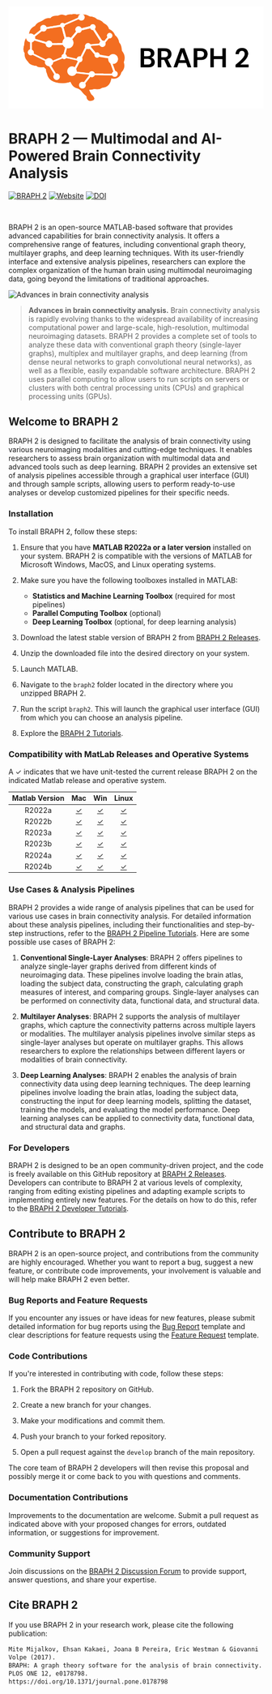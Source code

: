![BRAPH 2](braph2banner.png)

# BRAPH 2 — Multimodal and AI-Powered Brain Connectivity Analysis

[![BRAPH 2](https://img.shields.io/twitter/url?label=BRAPH%202&style=social&url=https%3A%2F%2Ftwitter.com%2Fbraph2software)](https://twitter.com/braph2software)
[![Website](https://img.shields.io/website?up_message=braph.org&url=http%3A%2F%2Fbraph.org%2F)](http://braph.org/)
[![DOI](https://img.shields.io/badge/DOI-10.1371%2Fjournal.pone.0178798-blue)](https://doi.org/10.1371/journal.pone.0178798)

<br />

BRAPH 2 is an open-source MATLAB-based software that provides advanced capabilities for brain connectivity analysis. It offers a comprehensive range of features, including conventional graph theory, multilayer graphs, and deep learning techniques. With its user-friendly interface and extensive analysis pipelines, researchers can explore the complex organization of the human brain using multimodal neuroimaging data, going beyond the limitations of traditional approaches.

![Advances in brain connectivity analysis](braph2overview.png)
> 
> **Advances in brain connectivity analysis.** Brain connectivity analysis is rapidly evolving thanks to the widespread availability of increasing computational power and large-scale, high-resolution, multimodal neuroimaging datasets. BRAPH 2 provides a complete set of tools to analyze these data with conventional graph theory (single-layer graphs), multiplex and multilayer graphs, and deep learning (from dense neural networks to graph convolutional neural networks), as well as a flexible, easily expandable software architecture. BRAPH 2 uses parallel computing to allow users to run scripts on servers or clusters with both central processing units (CPUs) and graphical processing units (GPUs).

## Welcome to BRAPH 2

BRAPH 2 is designed to facilitate the analysis of brain connectivity using various neuroimaging modalities and cutting-edge techniques. It enables researchers to assess brain organization with multimodal data and advanced tools such as deep learning. BRAPH 2 provides an extensive set of analysis pipelines accessible through a graphical user interface (GUI) and through sample scripts, allowing users to perform ready-to-use analyses or develop customized pipelines for their specific needs.

### Installation

To install BRAPH 2, follow these steps:

1. Ensure that you have **MATLAB R2022a or a later version** installed on your system. BRAPH 2 is compatible with the versions of MATLAB for Microsoft Windows, MacOS, and Linux operating systems.

2. Make sure you have the following toolboxes installed in MATLAB:
    * **Statistics and Machine Learning Toolbox** (required for most pipelines)
    * **Parallel Computing Toolbox** (optional)
    * **Deep Learning Toolbox** (optional, for deep learning analysis)

3. Download the latest stable version of BRAPH 2 from [BRAPH 2 Releases](../../releases).

4. Unzip the downloaded file into the desired directory on your system.

5. Launch MATLAB.
   
7. Navigate to the `braph2` folder located in the directory where you unzipped BRAPH 2. 

9. Run the script `braph2`. This will launch the graphical user interface (GUI) from which you can choose an analysis pipeline.

10. Explore the [BRAPH 2 Tutorials](tutorials).

### Compatibility with MatLab Releases and Operative Systems
A &check; indicates that we have unit-tested the current release BRAPH 2 on the indicated Matlab release and operative system.

| Matlab Version        | Mac     | Win    | Linux   |
| :-------------------: | :-----: | :-----:| :-----: |
| R2022a                | [&check;](https://github.com/braph-software/BRAPH-2/issues/1753#issuecomment-2525332540)       | [&check;](https://github.com/braph-software/BRAPH-2/issues/1753#issuecomment-2524660497)      | [&check;](https://github.com/braph-software/BRAPH-2/issues/1753#issuecomment-2538931865)       |
| R2022b                | [&check;](https://github.com/braph-software/BRAPH-2/issues/1753#issuecomment-2543458907)       | [&check;](https://github.com/braph-software/BRAPH-2/issues/1753#issuecomment-2506774757)      | [&check;](https://github.com/braph-software/BRAPH-2/issues/1753#issuecomment-2538938388)      |
| R2023a                | [&check;](https://github.com/braph-software/BRAPH-2/issues/1753#issuecomment-2543318514)       | [&check;](https://github.com/braph-software/BRAPH-2/issues/1753#issuecomment-2500148139)      | [&check;](https://github.com/braph-software/BRAPH-2/issues/1753#issuecomment-2546621770)       |
| R2023b                | [&check;](https://github.com/braph-software/BRAPH-2/issues/1753#issuecomment-2520052354)       | [&check;](https://github.com/braph-software/BRAPH-2/issues/1753#issuecomment-2507237095)      | [&check;](https://github.com/braph-software/BRAPH-2/issues/1753#issuecomment-2547830566)       |
| R2024a                | [&check;](https://github.com/braph-software/BRAPH-2/issues/1753#issuecomment-2538706423)       | [&check;](https://github.com/braph-software/BRAPH-2/issues/1753#issuecomment-2521610430)      | [&check;](https://github.com/braph-software/BRAPH-2/issues/1753#issuecomment-2513852545)       |
| R2024b                | [&check;](https://github.com/braph-software/BRAPH-2/issues/1753#issuecomment-2523698722)       | [&check;](https://github.com/braph-software/BRAPH-2/issues/1753#issuecomment-2516894348)      | [&check;](https://github.com/braph-software/BRAPH-2/issues/1753#issuecomment-2500148139](https://github.com/braph-software/BRAPH-2/issues/1753#issuecomment-2465324224))      

### Use Cases & Analysis Pipelines

BRAPH 2 provides a wide range of analysis pipelines that can be used for various use cases in brain connectivity analysis. For detailed information about these analysis pipelines, including their functionalities and step-by-step instructions, refer to the [BRAPH 2 Pipeline Tutorials](tutorials/pipelines). Here are some possible use cases of BRAPH 2:

1. **Conventional Single-Layer Analyses**: BRAPH 2 offers pipelines to analyze single-layer graphs derived from different kinds of neuroimaging data. These pipelines involve loading the brain atlas, loading the subject data, constructing the graph, calculating graph measures of interest, and comparing groups. Single-layer analyses can be performed on connectivity data, functional data, and structural data.

2. **Multilayer Analyses**: BRAPH 2 supports the analysis of multilayer graphs, which capture the connectivity patterns across multiple layers or modalities. The multilayer analysis pipelines involve similar steps as single-layer analyses but operate on multilayer graphs. This allows researchers to explore the relationships between different layers or modalities of brain connectivity.

3. **Deep Learning Analyses**: BRAPH 2 enables the analysis of brain connectivity data using deep learning techniques. The deep learning pipelines involve loading the brain atlas, loading the subject data, constructing the input for deep learning models, splitting the dataset, training the models, and evaluating the model performance. Deep learning analyses can be applied to connectivity data, functional data, and structural data and graphs.

### For Developers

BRAPH 2 is designed to be an open community-driven project, and the code is freely available on this GitHub repository at [BRAPH 2 Releases](../../releases). Developers can contribute to BRAPH 2 at various levels of complexity, ranging from editing existing pipelines and adapting example scripts to implementing entirely new features. For the details on how to do this, refer to the [BRAPH 2 Developer Tutorials](tutorials/developers).

## Contribute to BRAPH 2

BRAPH 2 is an open-source project, and contributions from the community are highly encouraged. Whether you want to report a bug, suggest a new feature, or contribute code improvements, your involvement is valuable and will help make BRAPH 2 even better.

### Bug Reports and Feature Requests

If you encounter any issues or have ideas for new features, please submit detailed information for bug reports using the [Bug Report](../../issues/new?template=bug_report.md) template and clear descriptions for feature requests using the [Feature Request](../../issues/new?template=feature_request.md) template.

### Code Contributions

If you're interested in contributing with code, follow these steps:

1. Fork the BRAPH 2 repository on GitHub.

2. Create a new branch for your changes.

3. Make your modifications and commit them.

4. Push your branch to your forked repository.

5. Open a pull request against the `develop` branch of the main repository.

The core team of BRAPH 2 developers will then revise this proposal and possibly merge it or come back to you with questions and comments.

### Documentation Contributions

Improvements to the documentation are welcome. Submit a pull request as indicated above with your proposed changes for errors, outdated information, or suggestions for improvement.

### Community Support

Join discussions on the [BRAPH 2 Discussion Forum](https://github.com/braph-software/BRAPH-2/discussions) to provide support, answer questions, and share your expertise.

## Cite BRAPH 2

If you use BRAPH 2 in your research work, please cite the following publication:

```
Mite Mijalkov, Ehsan Kakaei, Joana B Pereira, Eric Westman & Giovanni Volpe (2017).
BRAPH: A graph theory software for the analysis of brain connectivity.
PLOS ONE 12, e0178798.
https://doi.org/10.1371/journal.pone.0178798
```
